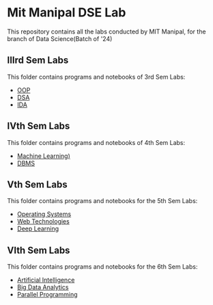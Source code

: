 # Mit Manipal DSE Lab

This repository contains all the labs conducted by MIT Manipal, for the branch of Data Science(Batch of '24)

## IIIrd Sem Labs

This folder contains programs and notebooks of 3rd Sem Labs:

- [OOP](https://github.com/absterjr/Mit-Manipal-DSE-Lab/tree/main/IIIrd%20Sem/OOP_200968048)
- [DSA](https://github.com/absterjr/Mit-Manipal-DSE-Lab/tree/main/IIIrd%20Sem/DSA_200968048)
- [IDA](https://github.com/absterjr/Mit-Manipal-DSE-Lab/tree/main/IIIrd%20Sem/IDA_200968048)


## IVth Sem Labs

This folder contains programs and notebooks of 4th Sem Labs:

- [Machine Learning)](https://github.com/absterjr/Mit-Manipal-DSE-Lab/tree/main/IVth%20Sem/Machine%20Learning)
- [DBMS](https://github.com/absterjr/Mit-Manipal-DSE-Lab/tree/main/IVth%20Sem/DBMS)


## Vth Sem Labs

This folder contains programs and notebooks for the 5th Sem Labs:

- [Operating Systems](https://github.com/absterjr/Mit-Manipal-DSE-Lab/tree/main/Vth%20Sem/OS_200968048)
- [Web Technologies](https://github.com/absterjr/Mit-Manipal-DSE-Lab/tree/main/Vth%20Sem/Web%20Tech%20Lab_200968048)
- [Deep Learning](https://github.com/absterjr/Mit-Manipal-DSE-Lab/tree/main/Vth%20Sem/DL_200968048)

## VIth Sem Labs

This folder contains programs and notebooks for the 6th Sem Labs:

- [Artificial Intelligence](https://github.com/absterjr/Mit-Manipal-DSE-Lab/tree/main/VIth%20Sem/Artificial%20Intelligence)
- [Big Data Analytics](https://github.com/absterjr/Mit-Manipal-DSE-Lab/tree/main/VIth%20Sem/Big%20Data%20Analytics)
- [Parallel Programming](https://github.com/absterjr/Mit-Manipal-DSE-Lab/tree/main/VIth%20Sem/Parallel%20Programming)
